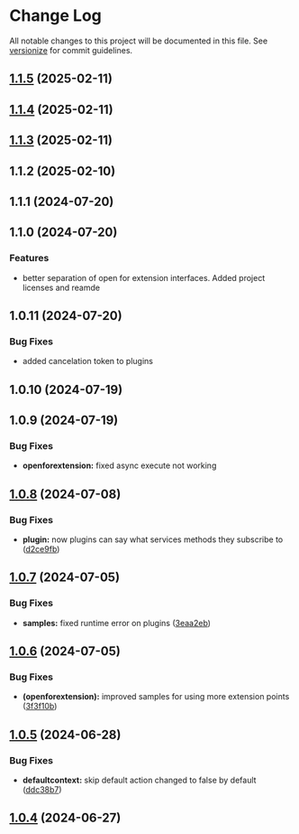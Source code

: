 # Change Log

All notable changes to this project will be documented in this file. See [versionize](https://github.com/versionize/versionize) for commit guidelines.

<a name="1.1.5"></a>
## [1.1.5](https://www.github.com/looplex-osi/open-for-extension-dotnet/releases/tag/v1.1.5) (2025-02-11)

<a name="1.1.4"></a>
## [1.1.4](https://www.github.com/looplex-osi/open-for-extension-dotnet/releases/tag/v1.1.4) (2025-02-11)

<a name="1.1.3"></a>
## [1.1.3](https://www.github.com/looplex-osi/open-for-extension-dotnet/releases/tag/v1.1.3) (2025-02-11)

<a name="1.1.2"></a>
## 1.1.2 (2025-02-10)

<a name="1.1.1"></a>
## 1.1.1 (2024-07-20)

<a name="1.1.0"></a>
## 1.1.0 (2024-07-20)

### Features

* better separation of open for extension interfaces. Added project licenses and reamde

<a name="1.0.11"></a>
## 1.0.11 (2024-07-20)

### Bug Fixes

* added cancelation token to plugins

<a name="1.0.10"></a>
## 1.0.10 (2024-07-19)

<a name="1.0.9"></a>
## 1.0.9 (2024-07-19)

### Bug Fixes

* **openforextension:** fixed async execute not working

<a name="1.0.8"></a>
## [1.0.8](https://www.github.com/looplex-osi/open-for-extension-dotnet/releases/tag/v1.0.8) (2024-07-08)

### Bug Fixes

* **plugin:** now plugins can say what services methods they subscribe to ([d2ce9fb](https://www.github.com/looplex-osi/open-for-extension-dotnet/commit/d2ce9fb1c38b9e0ab4900c4b189d50ea1eeda687))

<a name="1.0.7"></a>
## [1.0.7](https://www.github.com/looplex-osi/open-for-extension-dotnet/releases/tag/v1.0.7) (2024-07-05)

### Bug Fixes

* **samples:** fixed runtime error on plugins ([3eaa2eb](https://www.github.com/looplex-osi/open-for-extension-dotnet/commit/3eaa2eb1f2e29b31107fb48e38436c9b353d2b89))

<a name="1.0.6"></a>
## [1.0.6](https://www.github.com/looplex-osi/open-for-extension-dotnet/releases/tag/v1.0.6) (2024-07-05)

### Bug Fixes

* **(openforextension):** improved samples for using more extension points ([3f3f10b](https://www.github.com/looplex-osi/open-for-extension-dotnet/commit/3f3f10b5acb89b85175eb359b293586b2cc23d30))

<a name="1.0.5"></a>
## [1.0.5](https://www.github.com/looplex-osi/open-for-extension-dotnet/releases/tag/v1.0.5) (2024-06-28)

### Bug Fixes

* **defaultcontext:** skip default action changed to false by default ([ddc38b7](https://www.github.com/looplex-osi/open-for-extension-dotnet/commit/ddc38b7b157f821be3769fc8e3cb35dfe87919d6))

<a name="1.0.4"></a>
## [1.0.4](https://www.github.com/looplex-osi/open-for-extension-dotnet/releases/tag/v1.0.4) (2024-06-27)

